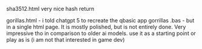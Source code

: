 

sha3512.html  very nice hash return

gorillas.html -  i told chatgpt 5 to recreate the qbasic app gorrillas .bas - but in a single html page. It is mostly polished, but is not entirely done. Very impressive tho in comparison to older ai models. use it as a starting point or play as is (i am not that interested in game dev) 
